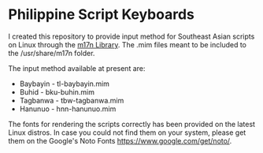 # Philippine Script Keyboards

I created this repository to provide input method for Southeast Asian scripts on Linux through the <a href="https://www.nongnu.org/m17n/">m17n Library</a>. The .mim files meant to be included to the /usr/share/m17n folder.

The input method available at present are: 
* Baybayin - tl-baybayin.mim
* Buhid - bku-buhin.mim
* Tagbanwa - tbw-tagbanwa.mim
* Hanunuo - hnn-hanunuo.mim

The fonts for rendering the scripts correctly has been provided on the latest Linux distros. In case you could not find them on your system, please get them on the Google's Noto Fonts https://www.google.com/get/noto/.


